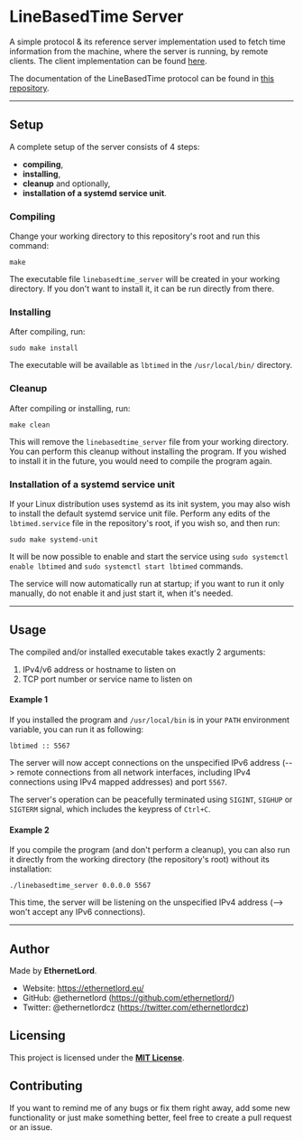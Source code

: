 # LineBasedTime Server
A simple protocol & its reference server implementation used to fetch time information from the machine, where the server is running, by remote clients. The client implementation can be found [here](https://github.com/ethernetlord/linebasedtime-client).

The documentation of the LineBasedTime protocol can be found in [this repository](https://github.com/ethernetlord/linebasedtime-protocol).

---

## Setup
A complete setup of the server consists of 4 steps:
* **compiling**,
* **installing**,
* **cleanup** and optionally,
* **installation of a systemd service unit**.

### Compiling
Change your working directory to this repository's root and run this command:
```
make
```
The executable file ```linebasedtime_server``` will be created in your working directory. If you don't want to install it, it can be run directly from there.

### Installing
After compiling, run:
```
sudo make install
```
The executable will be available as ```lbtimed``` in the ```/usr/local/bin/``` directory.

### Cleanup
After compiling or installing, run:
```
make clean
```
This will remove the ```linebasedtime_server``` file from your working directory. You can perform this cleanup without installing the program. If you wished to install it in the future, you would need to compile the program again.

### Installation of a systemd service unit
If your Linux distribution uses systemd as its init system, you may also wish to install the default systemd service unit file. Perform any edits of the ```lbtimed.service``` file in the repository's root, if you wish so, and then run:
```
sudo make systemd-unit
```
It will be now possible to enable and start the service using ```sudo systemctl enable lbtimed``` and ```sudo systemctl start lbtimed``` commands.

The service will now automatically run at startup; if you want to run it only manually, do not enable it and just start it, when it's needed.

---

## Usage
The compiled and/or installed executable takes exactly 2 arguments:
1. IPv4/v6 address or hostname to listen on
2. TCP port number or service name to listen on


#### Example 1
If you installed the program and ```/usr/local/bin``` is in your ```PATH``` environment variable, you can run it as following:
```
lbtimed :: 5567
```
The server will now accept connections on the unspecified IPv6 address (--> remote connections from all network interfaces, including IPv4 connections using IPv4 mapped addresses) and port ```5567```.

The server's operation can be peacefully terminated using ```SIGINT```, ```SIGHUP``` or ```SIGTERM``` signal, which includes the keypress of ```Ctrl+C```.


#### Example 2
If you compile the program (and don't perform a cleanup), you can also run it directly from the working directory (the repository's root) without its installation:
```
./linebasedtime_server 0.0.0.0 5567
```
This time, the server will be listening on the unspecified IPv4 address (--> won't accept any IPv6 connections).

---

## Author
Made by **EthernetLord**.
* Website: https://ethernetlord.eu/
* GitHub: @ethernetlord (https://github.com/ethernetlord/)
* Twitter: @ethernetlordcz (https://twitter.com/ethernetlordcz)


## Licensing
This project is licensed under the **[MIT License](LICENSE)**.


## Contributing
If you want to remind me of any bugs or fix them right away, add some new functionality or just make something better, feel free to create a pull request or an issue.
